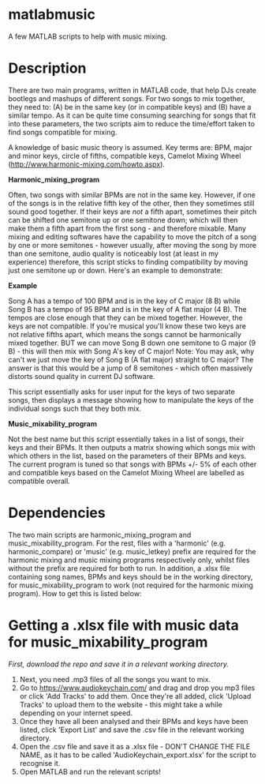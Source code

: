 # matlabmusic
A few MATLAB scripts to help with music mixing.

# Description

There are two main programs, written in MATLAB code, that help DJs create bootlegs and mashups of different songs. For two songs to mix together, they need to: (A) be in the same key (or in compatible keys) and (B) have a similar tempo. As it can be quite time consuming searching for songs that fit into these parameters, the two scripts aim to reduce the time/effort taken to find songs compatible for mixing.

A knowledge of basic music theory is assumed. Key terms are: BPM, major and minor keys, circle of fifths, compatible keys, Camelot Mixing Wheel (http://www.harmonic-mixing.com/howto.aspx).

**Harmonic_mixing_program**

Often, two songs with similar BPMs are not in the same key. However, if one of the songs is in the relative fifth key of the other, then they sometimes still sound good together. If their keys are *not* a fifth apart, sometimes their pitch can be shifted one semitone up or one semitone down; which will then make them a fifth apart from the first song - and therefore mixable. Many mixing and editing softwares have the capability to move the pitch of a song by one or more semitones - however usually, after moving the song by more than one semitone, audio quality is noticeably lost (at least in my experience) therefore, this script sticks to finding compatibility by moving just one semitone up or down. Here's an example to demonstrate:

**Example**

Song A has a tempo of 100 BPM and is in the key of C major (8 B) while Song B has a tempo of 95 BPM and is in the key of A flat major (4 B). The tempos are close enough that they can be mixed together.
However, the keys are not compatible. If you're musical you'll know these two keys are not relative fifths apart, which means the songs cannot be harmonically mixed together. BUT we can move Song B down one semitone to G major (9 B) - this will then mix with Song A's key of C major! 
Note: You may ask, why can't we just move the key of Song B (A flat major) straight to C major? The answer is that this would be a jump of 8 semitones - which often massively distorts sound quality in current DJ software.

This script essentially asks for user input for the keys of two separate songs, then displays a message showing how to manipulate the keys of the individual songs such that they both mix. 


**Music_mixability_program**

Not the best name but this script essentially takes in a list of songs, their keys and their BPMs. It then outputs a matrix showing which songs mix with which others in the list, based on the parameters of their BPMs and keys. The current program is tuned so that songs with BPMs +/- 5% of each other and compatible keys based on the Camelot Mixing Wheel are labelled as compatible overall.

# Dependencies

The two main scripts are harmonic_mixing_program and music_mixability_program. For the rest, files with a 'harmonic' (e.g. harmonic_compare) or 'music' (e.g. music_letkey) prefix are required for the harmonic mixing and music mixing programs respectively only, whilst files without the prefix are required for both to run. In addition, a .xlsx file containing song names, BPMs and keys should be in the working directory, for music_mixability_program to work (not required for the harmonic mixing program). How to get this is listed below:

# Getting a .xlsx file with music data for music_mixability_program
*First, download the repo and save it in a relevant working directory.*

1) Next, you need .mp3 files of all the songs you want to mix.
2) Go to https://www.audiokeychain.com/ and drag and drop you mp3 files or click 'Add Tracks' to add them. Once they're all added, click 'Upload Tracks' to upload them to the website - this might take a while depending on your internet speed.
3) Once they have all been analysed and their BPMs and keys have been listed, click 'Export List' and save the .csv file in the relevant working directory.
4) Open the .csv file and save it as a .xlsx file - DON'T CHANGE THE FILE NAME, as it has to be called 'AudioKeychain_export.xlsx' for the script to recognise it.
5) Open MATLAB and run the relevant scripts!
